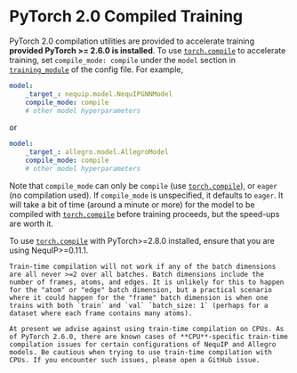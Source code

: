 # PyTorch 2.0 Compiled Training

PyTorch 2.0 compilation utilities are provided to accelerate training **provided PyTorch >= 2.6.0 is installed**.
To use [`torch.compile`](https://pytorch.org/docs/stable/generated/torch.compile.html) to accelerate training, set `compile_mode: compile` under the `model` section in [`training_module`](../configuration/config.md#training_module) of the config file. For example,
```yaml
model:
    _target_: nequip.model.NequIPGNNModel
    compile_mode: compile
    # other model hyperparameters
```
or
```yaml
model:
    _target_: allegro.model.AllegroModel
    compile_mode: compile
    # other model hyperparameters
```
Note that `compile_mode` can only be `compile` (use [`torch.compile`](https://pytorch.org/docs/stable/generated/torch.compile.html)), or `eager` (no compilation used). If `compile_mode` is unspecified, it defaults to `eager`.
It will take a bit of time (around a minute or more) for the model to be compiled with [`torch.compile`](https://pytorch.org/docs/stable/generated/torch.compile.html) before training proceeds, but the speed-ups are worth it.

To use [`torch.compile`](https://pytorch.org/docs/stable/generated/torch.compile.html) with PyTorch>=2.8.0 installed, ensure that you are using NequIP>=0.11.1.

```{warning}
Train-time compilation will not work if any of the batch dimensions are all never >=2 over all batches. Batch dimensions include the number of frames, atoms, and edges. It is unlikely for this to happen for the "atom" or "edge" batch dimension, but a practical scenario where it could happen for the "frame" batch dimension is when one trains with both `train` and `val` `batch_size: 1` (perhaps for a dataset where each frame contains many atoms).
```

```{warning}
At present we advise against using train-time compilation on CPUs. As of PyTorch 2.6.0, there are known cases of **CPU**-specific train-time compilation issues for certain configurations of NequIP and Allegro models. Be cautious when trying to use train-time compilation with CPUs. If you encounter such issues, please open a GitHub issue.
```
